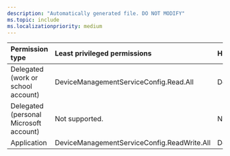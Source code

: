```yaml
---
description: "Automatically generated file. DO NOT MODIFY"
ms.topic: include
ms.localizationpriority: medium
---
```


|Permission type|Least privileged permissions|Higher privileged permissions|
|:---|:---|:---|
|Delegated (work or school account)|DeviceManagementServiceConfig.Read.All|DeviceManagementServiceConfig.ReadWrite.All|
|Delegated (personal Microsoft account)|Not supported.|Not supported.|
|Application|DeviceManagementServiceConfig.ReadWrite.All|DeviceManagementServiceConfig.Read.All|

